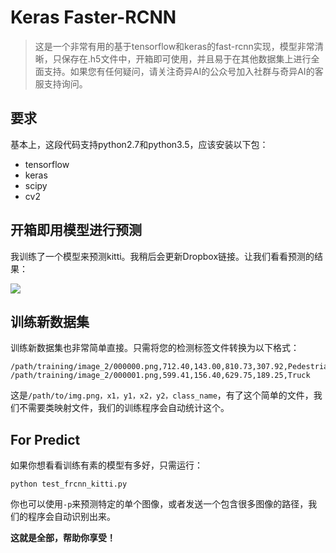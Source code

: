 # Keras Faster-RCNN

>这是一个非常有用的基于tensorflow和keras的fast-rcnn实现，模型非常清晰，只保存在.h5文件中，开箱即可使用，并且易于在其他数据集上进行全面支持。如果您有任何疑问，请关注奇异AI的公众号加入社群与奇异AI的客服支持询问。

## 要求

基本上，这段代码支持python2.7和python3.5，应该安装以下包：

* tensorflow
* keras
* scipy
* cv2

## 开箱即用模型进行预测

我训练了一个模型来预测kitti。我稍后会更新Dropbox链接。让我们看看预测的结果：

![](http://opbocoyb4.bkt.clouddn.com/000010.png)

## 训练新数据集

训练新数据集也非常简单直接。只需将您的检测标签文件转换为以下格式：

```
/path/training/image_2/000000.png,712.40,143.00,810.73,307.92,Pedestrian
/path/training/image_2/000001.png,599.41,156.40,629.75,189.25,Truck
```
这是`/path/to/img.png，x1，y1，x2，y2，class_name`，有了这个简单的文件，我们不需要类映射文件，我们的训练程序会自动统计这个。

## For Predict

如果你想看看训练有素的模型有多好，只需运行：
```
python test_frcnn_kitti.py
```
你也可以使用`-p`来预测特定的单个图像，或者发送一个包含很多图像的路径，我们的程序会自动识别出来。

**这就是全部，帮助你享受！**